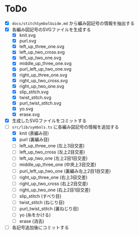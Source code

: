 # ToDo

- [x] `docs/stitchSymbolGuide.md` から編み図記号の情報を抽出する
- [x] 各編み図記号のSVGファイルを生成する
    - [x] knit.svg
    - [x] purl.svg
    - [x] left_up_three_one.svg
    - [x] left_up_two_cross.svg
    - [x] left_up_two_one.svg
    - [x] middle_up_three_one.svg
    - [x] purl_left_up_two_one.svg
    - [x] right_up_three_one.svg
    - [x] right_up_two_cross.svg
    - [x] right_up_two_one.svg
    - [x] slip_stitch.svg
    - [x] twist_stitch.svg
    - [x] purl_twist_stitch.svg
    - [x] yo.svg
    - [x] erase.svg
- [x] 生成したSVGファイルをコミットする
- [ ] `src/lib/symbols.ts` に各編み図記号の情報を追加する
    - [x] knit (表編み目)
    - [x] purl (裏編み目)
    - [ ] left_up_three_one (左上3目交差)
    - [ ] left_up_two_cross (左上2目交差)
    - [ ] left_up_two_one (左上2目1目交差)
    - [ ] middle_up_three_one (中央上3目交差)
    - [ ] purl_left_up_two_one (裏編み左上2目1目交差)
    - [ ] right_up_three_one (右上3目交差)
    - [ ] right_up_two_cross (右上2目交差)
    - [ ] right_up_two_one (右上2目1目交差)
    - [ ] slip_stitch (すべり目)
    - [ ] twist_stitch (ねじり目)
    - [ ] purl_twist_stitch (裏ねじり目)
    - [ ] yo (糸をかける)
    - [ ] erase (消去)
- [ ] 各記号追加後にコミットする